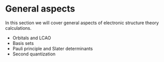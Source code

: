 # General aspects

In this section we will cover general aspects of electronic structure theory calculations.

- Orbitals and LCAO
- Basis sets
- Pauli principle and Slater determinants
- Second quantization

